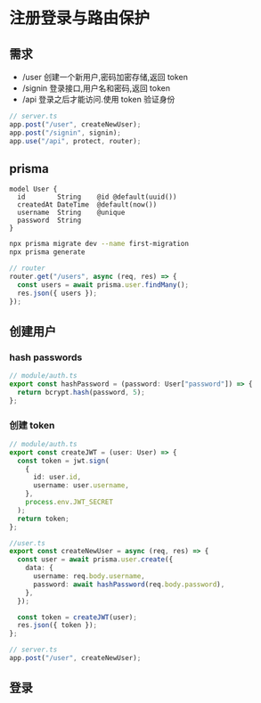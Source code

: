 # 注册登录与路由保护

## 需求

- /user 创建一个新用户,密码加密存储,返回 token
- /signin 登录接口,用户名和密码,返回 token
- /api 登录之后才能访问.使用 token 验证身份

```ts
// server.ts
app.post("/user", createNewUser);
app.post("/signin", signin);
app.use("/api", protect, router);
```

## prisma

```prisma
model User {
  id        String    @id @default(uuid())
  createdAt DateTime  @default(now())
  username  String    @unique
  password  String
}
```

```bash
npx prisma migrate dev --name first-migration
npx prisma generate
```

```ts
// router
router.get("/users", async (req, res) => {
  const users = await prisma.user.findMany();
  res.json({ users });
});
```

## 创建用户

### hash passwords

```ts
// module/auth.ts
export const hashPassword = (password: User["password"]) => {
  return bcrypt.hash(password, 5);
};
```

### 创建 token

```ts
// module/auth.ts
export const createJWT = (user: User) => {
  const token = jwt.sign(
    {
      id: user.id,
      username: user.username,
    },
    process.env.JWT_SECRET
  );
  return token;
};
```

```ts
//user.ts
export const createNewUser = async (req, res) => {
  const user = await prisma.user.create({
    data: {
      username: req.body.username,
      password: await hashPassword(req.body.password),
    },
  });

  const token = createJWT(user);
  res.json({ token });
};
```

```ts
// server.ts
app.post("/user", createNewUser);
```

## 登录

